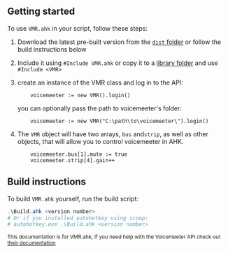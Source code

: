 
##  Getting started <!-- {docsify-ignore} -->
To use `VMR.ahk` in your script, follow these steps:
1.  Download the latest pre-built version from the [`dist` folder](https://raw.githubusercontent.com/SaifAqqad/VMR.ahk/master/dist/VMR.ahk) or follow the build instructions below

2.  Include it using `#Include VMR.ahk` or copy it to a [library folder](https://www.autohotkey.com/docs/Functions.htm#lib) and use `#Include <VMR>`

3.  create an instance of the VMR class and log in to the API:
    ```autohotkey
        voicemeeter := new VMR().login()
    ```
    you can optionally pass the path to voicemeeter's folder:
    ```autohotkey
        voicemeeter := new VMR("C:\path\to\voicemeeter\").login()
    ```
4. The `VMR` object will have two arrays, `bus` and`strip`, as well as other objects, that will allow you to control voicemeeter in AHK.
    ```autohotkey
        voicemeeter.bus[1].mute := true
        voicemeeter.strip[4].gain++
    ```

## Build instructions
To build `VMR.ahk` yourself, run the build script:
```powershell
.\Build.ahk <version number>
# Or if you installed autohotkey using scoop:
# autohotkey.exe .\Build.ahk <version number>
```

<sub>This documentation is for VMR.ahk, If you need help with the Voicemeeter API check out [their documentation](http://download.vb-audio.com/Download_CABLE/VoicemeeterRemoteAPI.pdf)</sub>
